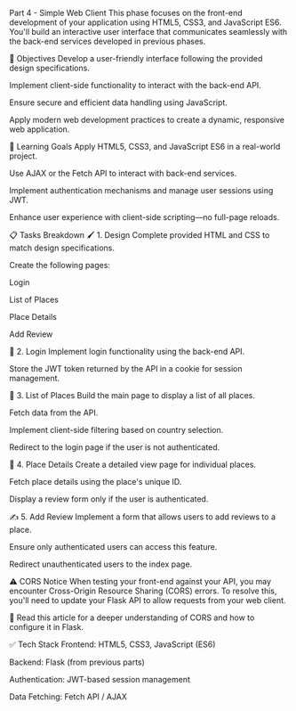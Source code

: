 Part 4 - Simple Web Client
This phase focuses on the front-end development of your application using HTML5, CSS3, and JavaScript ES6. You'll build an interactive user interface that communicates seamlessly with the back-end services developed in previous phases.

🌟 Objectives
Develop a user-friendly interface following the provided design specifications.

Implement client-side functionality to interact with the back-end API.

Ensure secure and efficient data handling using JavaScript.

Apply modern web development practices to create a dynamic, responsive web application.

🎯 Learning Goals
Apply HTML5, CSS3, and JavaScript ES6 in a real-world project.

Use AJAX or the Fetch API to interact with back-end services.

Implement authentication mechanisms and manage user sessions using JWT.

Enhance user experience with client-side scripting—no full-page reloads.

📋 Tasks Breakdown
🖌️ 1. Design
Complete provided HTML and CSS to match design specifications.

Create the following pages:

Login

List of Places

Place Details

Add Review

🔐 2. Login
Implement login functionality using the back-end API.

Store the JWT token returned by the API in a cookie for session management.

📍 3. List of Places
Build the main page to display a list of all places.

Fetch data from the API.

Implement client-side filtering based on country selection.

Redirect to the login page if the user is not authenticated.

🧭 4. Place Details
Create a detailed view page for individual places.

Fetch place details using the place's unique ID.

Display a review form only if the user is authenticated.

✍️ 5. Add Review
Implement a form that allows users to add reviews to a place.

Ensure only authenticated users can access this feature.

Redirect unauthenticated users to the index page.

⚠️ CORS Notice
When testing your front-end against your API, you may encounter Cross-Origin Resource Sharing (CORS) errors.
To resolve this, you'll need to update your Flask API to allow requests from your web client.

📖 Read this article for a deeper understanding of CORS and how to configure it in Flask.

✅ Tech Stack
Frontend: HTML5, CSS3, JavaScript (ES6)

Backend: Flask (from previous parts)

Authentication: JWT-based session management

Data Fetching: Fetch API / AJAX